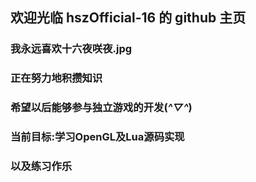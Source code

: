 ## 欢迎光临 hszOfficial-16 的 github 主页
### 我永远喜欢十六夜咲夜.jpg

### 正在努力地积攒知识
### 希望以后能够参与独立游戏的开发(*^▽^*)

### 当前目标:学习OpenGL及Lua源码实现

### 以及练习作乐
